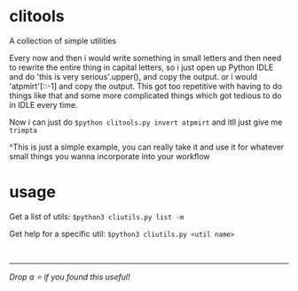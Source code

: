# clitools
 A collection of simple utilities

Every now and then i would write something in small letters and then need to rewrite the entire thing in capital letters, so i just open up Python IDLE and do 'this is very serious'.upper(), and copy the output. or i would 'atpmirt'[::-1] and copy the output. This got too repetitive with having to do things like that and some more complicated things which got tedious to do in IDLE every time.

Now i can just do ```$python clitools.py invert atpmirt``` and itll just give me ```trimpta```

^This is just a simple example, you can really take it and use it for whatever small things you wanna incorporate into your workflow

# usage
 Get a list of utils: ```$python3 cliutils.py list -m```
 
 Get help for a specific util: ```$python3 cliutils.py <util name>```


<br>

 <hr>
 
 _Drop a ⭐ if you found this useful!_
